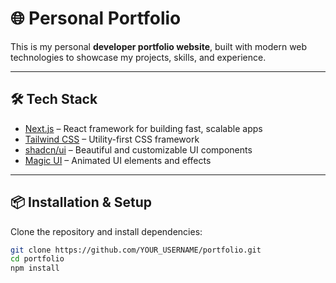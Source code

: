# 🌐 Personal Portfolio

This is my personal **developer portfolio website**, built with modern web technologies to showcase my projects, skills, and experience.  

---

## 🛠️ Tech Stack

- [Next.js](https://nextjs.org/) – React framework for building fast, scalable apps  
- [Tailwind CSS](https://tailwindcss.com/) – Utility-first CSS framework  
- [shadcn/ui](https://ui.shadcn.com/) – Beautiful and customizable UI components  
- [Magic UI](https://magicui.design/) – Animated UI elements and effects  

---

## 📦 Installation & Setup

Clone the repository and install dependencies:

```bash
git clone https://github.com/YOUR_USERNAME/portfolio.git
cd portfolio
npm install
